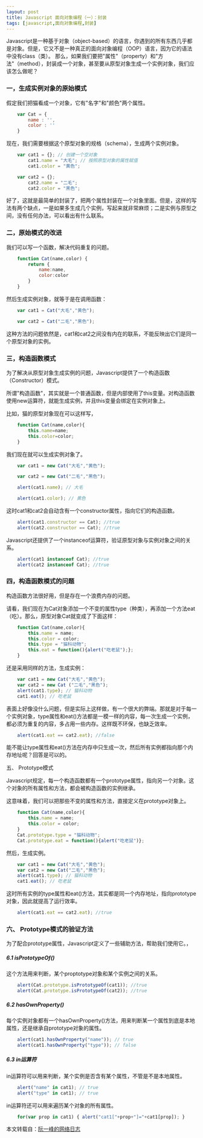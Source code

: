 ```yaml
---
layout: post
title: Javascript 面向对象编程（一）：封装
tags: [javascript,面向对象编程,封装]
---
```


Javascript是一种基于对象（object-based）的语言，你遇到的所有东西几乎都是对象。但是，它又不是一种真正的面向对象编程（OOP）语言，因为它的语法中没有class（类）。
那么，如果我们要把"属性"（property）和"方法"（method），封装成一个对象，甚至要从原型对象生成一个实例对象，我们应该怎么做呢？

### 一，生成实例对象的原始模式

假定我们把猫看成一个对象，它有"名字"和"颜色"两个属性。

```javascript
    var Cat = {
        name : '',
        color : ''
    }
```

现在，我们需要根据这个原型对象的规格（schema），生成两个实例对象。

```javascript
    var cat1 = {}; // 创建一个空对象
        cat1.name = "大毛"; // 按照原型对象的属性赋值
        cat1.color = "黄色";

    var cat2 = {};
        cat2.name = "二毛";
        cat2.color = "黑色";
```

好了，这就是最简单的封装了，把两个属性封装在一个对象里面。但是，这样的写法有两个缺点，一是如果多生成几个实例，写起来就非常麻烦；二是实例与原型之间，没有任何办法，可以看出有什么联系。

### 二，原始模式的改进

我们可以写一个函数，解决代码重复的问题。

```javascript
    function Cat(name,color) {
        return {
            name:name,
            color:color
        }
    }
```

然后生成实例对象，就等于是在调用函数：

```javascript
    var cat1 = Cat("大毛","黄色");

    var cat2 = Cat("二毛","黑色");
```

这种方法的问题依然是，cat1和cat2之间没有内在的联系，不能反映出它们是同一个原型对象的实例。

### 三，构造函数模式

为了解决从原型对象生成实例的问题，Javascript提供了一个构造函数（Constructor）模式。

所谓"构造函数"，其实就是一个普通函数，但是内部使用了this变量。对构造函数使用new运算符，就能生成实例，并且this变量会绑定在实例对象上。

比如，猫的原型对象现在可以这样写，

```javascript
    function Cat(name,color){
        this.name=name;
        this.color=color;
    }
```

我们现在就可以生成实例对象了。

```javascript
    var cat1 = new Cat("大毛","黄色");

    var cat2 = new Cat("二毛","黑色");

    alert(cat1.name); // 大毛

    alert(cat1.color); // 黄色
```

这时cat1和cat2会自动含有一个constructor属性，指向它们的构造函数。

```javascript
    alert(cat1.constructor == Cat); //true
    alert(cat2.constructor == Cat); //true
```

Javascript还提供了一个instanceof运算符，验证原型对象与实例对象之间的关系。

```javascript
    alert(cat1 instanceof Cat); //true
    alert(cat2 instanceof Cat); //true
```

### 四，构造函数模式的问题

构造函数方法很好用，但是存在一个浪费内存的问题。

请看，我们现在为Cat对象添加一个不变的属性type（种类），再添加一个方法eat（吃）。那么，原型对象Cat就变成了下面这样：

```javascript
    function Cat(name,color){
        this.name = name;
        this.color = color;
        this.type = "猫科动物";
        this.eat = function(){alert("吃老鼠");};
    }
```

还是采用同样的方法，生成实例：

```javascript
    var cat1 = new Cat("大毛","黄色");
    var cat2 = new Cat ("二毛","黑色");
    alert(cat1.type); // 猫科动物
    cat1.eat(); // 吃老鼠
```

表面上好像没什么问题，但是实际上这样做，有一个很大的弊端。那就是对于每一个实例对象，type属性和eat()方法都是一模一样的内容，每一次生成一个实例，都必须为重复的内容，多占用一些内存。这样既不环保，也缺乏效率。

```javascript
    alert(cat1.eat == cat2.eat); //false
```

能不能让type属性和eat()方法在内存中只生成一次，然后所有实例都指向那个内存地址呢？回答是可以的。

五、 Prototype模式

Javascript规定，每一个构造函数都有一个prototype属性，指向另一个对象。这个对象的所有属性和方法，都会被构造函数的实例继承。

这意味着，我们可以把那些不变的属性和方法，直接定义在prototype对象上。

```javascript
    function Cat(name,color){
        this.name = name;
        this.color = color;
    }
    Cat.prototype.type = "猫科动物";
    Cat.prototype.eat = function(){alert("吃老鼠")};
```

然后，生成实例。

```javascript
    var cat1 = new Cat("大毛","黄色");
    var cat2 = new Cat("二毛","黑色");
    alert(cat1.type); // 猫科动物
    cat1.eat(); // 吃老鼠
```

这时所有实例的type属性和eat()方法，其实都是同一个内存地址，指向prototype对象，因此就提高了运行效率。

```javascript
    alert(cat1.eat == cat2.eat); //true
```

### 六、 Prototype模式的验证方法

为了配合prototype属性，Javascript定义了一些辅助方法，帮助我们使用它。，

##### 6.1 isPrototypeOf()

这个方法用来判断，某个proptotype对象和某个实例之间的关系。

```javascript
    alert(Cat.prototype.isPrototypeOf(cat1)); //true
    alert(Cat.prototype.isPrototypeOf(cat2)); //true
```

##### 6.2 hasOwnProperty()

每个实例对象都有一个hasOwnProperty()方法，用来判断某一个属性到底是本地属性，还是继承自prototype对象的属性。

```javascript
    alert(cat1.hasOwnProperty("name")); // true
    alert(cat1.hasOwnProperty("type")); // false
```

##### 6.3 in运算符

in运算符可以用来判断，某个实例是否含有某个属性，不管是不是本地属性。

```javascript
    alert("name" in cat1); // true
    alert("type" in cat1); // true
```

in运算符还可以用来遍历某个对象的所有属性。

```javascript
    for(var prop in cat1) { alert("cat1["+prop+"]="+cat1[prop]); }
```


本文转载自：[阮一峰的网络日志](http://www.ruanyifeng.com/blog/2010/05/object-oriented_javascript_encapsulation.html)